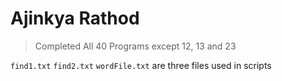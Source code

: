 # Ajinkya Rathod

> Completed All 40 Programs except 12, 13 and 23

`find1.txt` `find2.txt` `wordFile.txt` are three files used in scripts
